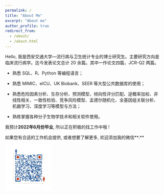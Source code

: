 ```yaml
---
permalink: /
title: "About Me"
excerpt: "About me"
author_profile: true
redirect_from: 
  - /about/
  - /about.html
---
```


Hello, 我是西安交通大学—流行病与卫生统计专业的博士研究生。主要研究方向是临床流行病学。迄今发表论文总计 20 余篇。其中一作论文四篇，JCR-Q2 两篇。

- 熟悉 SQL、R、Python 等编程语言；

- 熟悉 MIMIC、eICU、UK Biobank、SEER 等大型公共数据库的使用；

- 熟悉危险因素分析、生存分析、预测模型、倾向性评分匹配、逆概率加权、非线性相关、一致性检验、竞争风险模型、孟德尔随机化、全基因组关联分析、机器学习、深度学习等模型与方法；

- 熟练掌握各种分子生物学技术和相关软件使用。

  

我预计**2022年6月份毕业**, 所以正在积极的找工作中哦 !



如果您有合适的工作机会提供, 或者想要了解更多, 欢迎添加我的微信**:**   

<img src='/images/wechat.jpg' width="30%" height="30%">

